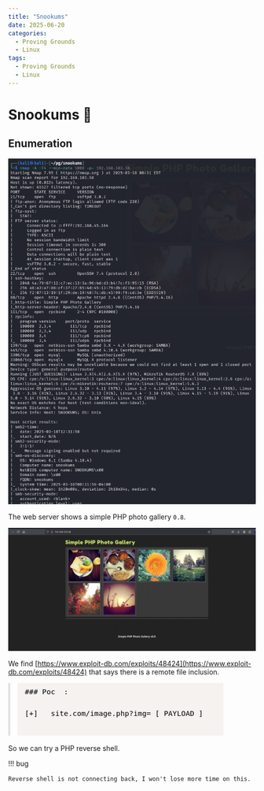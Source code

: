 ```yaml
---
title: "Snookums"
date: 2025-06-20
categories:
  - Proving Grounds
  - Linux
tags:
  - Proving Grounds
  - Linux
---
```


# Snookums 🔸
<!-- more -->

## Enumeration

![](../assets/Pasted%20image%2020250318133311.png)

The web server shows a simple PHP photo gallery `0.8`.

![](../assets/Pasted%20image%2020250318133257.png)

We find [https://www.exploit-db.com/exploits/48424](https://www.exploit-db.com/exploits/48424) that says there is a remote file inclusion.

![](../assets/Pasted%20image%2020250318185817.png)

So we can try a PHP reverse shell.

!!! bug

    Reverse shell is not connecting back, I won't lose more time on this.
